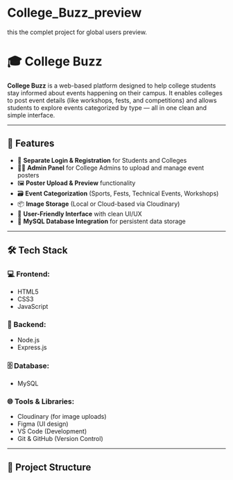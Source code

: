 # College_Buzz_preview
this the complet project for global users preview.
# 🎓 College Buzz

**College Buzz** is a web-based platform designed to help college students stay informed about events happening on their campus. It enables colleges to post event details (like workshops, fests, and competitions) and allows students to explore events categorized by type — all in one clean and simple interface.

---

## 🌟 Features

- 🔐 **Separate Login & Registration** for Students and Colleges
- 🧑‍💻 **Admin Panel** for College Admins to upload and manage event posters
- 🖼️ **Poster Upload & Preview** functionality
- 🗃️ **Event Categorization** (Sports, Fests, Technical Events, Workshops)
- 📦 **Image Storage** (Local or Cloud-based via Cloudinary)
- 🧭 **User-Friendly Interface** with clean UI/UX
- 🧾 **MySQL Database Integration** for persistent data storage

---

## 🛠️ Tech Stack

### 💻 Frontend:
- HTML5
- CSS3
- JavaScript

### 🧠 Backend:
- Node.js
- Express.js

### 🗄️ Database:
- MySQL

### 🌐 Tools & Libraries:
- Cloudinary (for image uploads)
- Figma (UI design)
- VS Code (Development)
- Git & GitHub (Version Control)

---

## 📁 Project Structure

